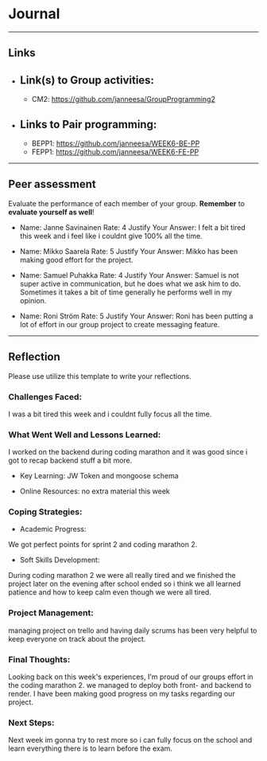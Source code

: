 # Journal

---

## Links

- ## Link(s) to Group activities:
  - CM2: https://github.com/janneesa/GroupProgramming2
- ## Links to Pair programming:
  - BEPP1: https://github.com/janneesa/WEEK6-BE-PP
  - FEPP1: https://github.com/janneesa/WEEK6-FE-PP

---

## Peer assessment

Evaluate the performance of each member of your group. **Remember** to **evaluate yourself as well**!

- Name: Janne Savinainen
  Rate: 4
  Justify Your Answer: I felt a bit tired this week and i feel like i couldnt give 100% all the time.

- Name: Mikko Saarela
  Rate: 5
  Justify Your Answer: Mikko has been making good effort for the project.

- Name: Samuel Puhakka
  Rate: 4
  Justify Your Answer: Samuel is not super active in communication, but he does what we ask him to do. Sometimes it takes a bit of time generally he performs well in my opinion.

- Name: Roni Ström
  Rate: 5
  Justify Your Answer: Roni has been putting a lot of effort in our group project to create messaging feature.

---

## Reflection

Please use utilize this template to write your reflections.

### Challenges Faced:

I was a bit tired this week and i couldnt fully focus all the time.

### What Went Well and Lessons Learned:

I worked on the backend during coding marathon and it was good since i got to recap backend stuff a bit more.

- Key Learning: JW Token and mongoose schema

- Online Resources: no extra material this week

### Coping Strategies:

- Academic Progress:

We got perfect points for sprint 2 and coding marathon 2.

- Soft Skills Development:

During coding marathon 2 we were all really tired and we finished the project later on the evening after school ended so i think we all learned patience and how to keep calm even though we were all tired.

### Project Management:

managing project on trello and having daily scrums has been very helpful to keep everyone on track about the project.

### Final Thoughts:

Looking back on this week's experiences, I'm proud of our groups effort in the coding marathon 2. we managed to deploy both front- and backend to render. I have been making good progress on my tasks regarding our project.

### Next Steps:

Next week im gonna try to rest more so i can fully focus on the school and learn everything there is to learn before the exam.

<!-- Links -->

[criticism and constructive feedback]: https://cvdl.ben.edu/blog/why-is-everyone-talking-about-feedback/
